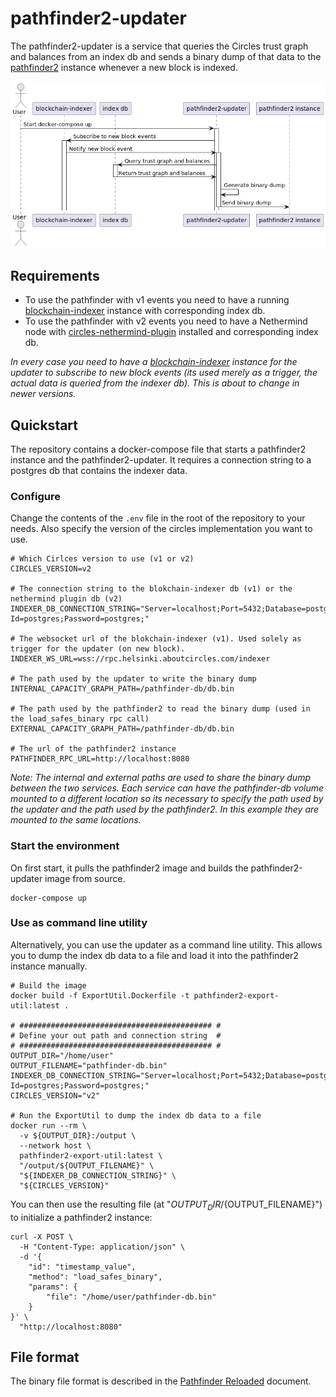 # pathfinder2-updater

The pathfinder2-updater is a service that queries the Circles trust graph and balances from an index db and sends a binary
dump of that data to the [pathfinder2](https://github.com/CirclesUBI/pathfinder2) instance whenever a new block is indexed.

![Sequence diagram](sequence.png "Sequence diagram")

## Requirements

* To use the pathfinder with v1 events you need to have a
  running [blockchain-indexer](https://github.com/CirclesUBI/blockchain-indexer) instance with corresponding index db.
* To use the pathfinder with v2 events you need to have a Nethermind node
  with [circles-nethermind-plugin](https://github.com/CirclesUBI/circles-nethermind-plugin) installed and corresponding
  index db.

_In every case you need to have a [blockchain-indexer](https://github.com/CirclesUBI/blockchain-indexer) instance for
the updater to subscribe to new block events (its used merely as a trigger, the actual data is queried from the
indexer db). This is about to change in newer versions._

## Quickstart

The repository contains a docker-compose file that starts a pathfinder2 instance and the pathfinder2-updater.
It requires a connection string to a postgres db that contains the indexer data.

### Configure

Change the contents of the `.env` file in the root of the repository to your needs.
Also specify the version of the circles implementation you want to use.

```
# Which Cirlces version to use (v1 or v2)
CIRCLES_VERSION=v2

# The connection string to the blokchain-indexer db (v1) or the nethermind plugin db (v2)
INDEXER_DB_CONNECTION_STRING="Server=localhost;Port=5432;Database=postgres;User Id=postgres;Password=postgres;"

# The websocket url of the blokchain-indexer (v1). Used solely as trigger for the updater (on new block).
INDEXER_WS_URL=wss://rpc.helsinki.aboutcircles.com/indexer

# The path used by the updater to write the binary dump
INTERNAL_CAPACITY_GRAPH_PATH=/pathfinder-db/db.bin

# The path used by the pathfinder2 to read the binary dump (used in the load_safes_binary rpc call)
EXTERNAL_CAPACITY_GRAPH_PATH=/pathfinder-db/db.bin

# The url of the pathfinder2 instance
PATHFINDER_RPC_URL=http://localhost:8080
```

_Note: The internal and external paths are used to share the binary dump between the two services.
Each service can have the pathfinder-db volume mounted to a different location so its necessary to specify
the path used by the updater and the path used by the pathfinder2. In this example they are mounted to the same
locations._

### Start the environment

On first start, it pulls the pathfinder2 image and builds the pathfinder2-updater image from source.

```shell
docker-compose up
```

### Use as command line utility

Alternatively, you can use the updater as a command line utility.
This allows you to dump the index db data to a file and load it into the pathfinder2 instance manually.

```shell
# Build the image
docker build -f ExportUtil.Dockerfile -t pathfinder2-export-util:latest .

# ########################################### # 
# Define your out path and connection string  #
# ########################################### #
OUTPUT_DIR="/home/user"
OUTPUT_FILENAME="pathfinder-db.bin"
INDEXER_DB_CONNECTION_STRING="Server=localhost;Port=5432;Database=postgres;User Id=postgres;Password=postgres;"
CIRCLES_VERSION="v2"

# Run the ExportUtil to dump the index db data to a file
docker run --rm \
  -v ${OUTPUT_DIR}:/output \
  --network host \
  pathfinder2-export-util:latest \
  "/output/${OUTPUT_FILENAME}" \
  "${INDEXER_DB_CONNECTION_STRING}" \
  "${CIRCLES_VERSION}"
```

You can then use the resulting file (at "${OUTPUT_DIR}/${OUTPUT_FILENAME}") to initialize a pathfinder2 instance:

```shell
curl -X POST \
  -H "Content-Type: application/json" \
  -d '{
    "id": "timestamp_value",
    "method": "load_safes_binary",
    "params": {
        "file": "/home/user/pathfinder-db.bin"
    }
}' \
  "http://localhost:8080"
```

## File format
The binary file format is described in the [Pathfinder Reloaded](https://hackmd.io/Gg04t7gjQKeDW2Q6Jchp0Q#load_safes_binaryfile-ltpathgt) document.